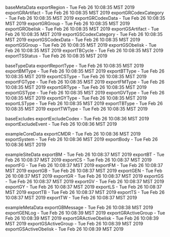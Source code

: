 

baseMetaData
exportRegion - Tue Feb 26 10:08:35 MST 2019
exportGRArtifact - Tue Feb 26 10:08:35 MST 2019
exportGRCodexCategory - Tue Feb 26 10:08:35 MST 2019
exportGRCodexData - Tue Feb 26 10:08:35 MST 2019
exportGRGroup - Tue Feb 26 10:08:35 MST 2019
exportGRObelisk - Tue Feb 26 10:08:35 MST 2019
exportGSArtifact - Tue Feb 26 10:08:35 MST 2019
exportGSCodexCategory - Tue Feb 26 10:08:35 MST 2019
exportGSCodexData - Tue Feb 26 10:08:35 MST 2019
exportGSGroup - Tue Feb 26 10:08:35 MST 2019
exportGSObelisk - Tue Feb 26 10:08:35 MST 2019
exportTBCycle - Tue Feb 26 10:08:35 MST 2019
exportTSStatus - Tue Feb 26 10:08:35 MST 2019

baseTypeData
exportReportType - Tue Feb 26 10:08:35 MST 2019
exportBMType - Tue Feb 26 10:08:35 MST 2019
exportBTType - Tue Feb 26 10:08:35 MST 2019
exportCSType - Tue Feb 26 10:08:35 MST 2019
exportFGType - Tue Feb 26 10:08:35 MST 2019
exportFMType - Tue Feb 26 10:08:35 MST 2019
exportGRType - Tue Feb 26 10:08:35 MST 2019
exportGSType - Tue Feb 26 10:08:35 MST 2019
exportGVType - Tue Feb 26 10:08:35 MST 2019
exportGYType - Tue Feb 26 10:08:35 MST 2019
exportLSType - Tue Feb 26 10:08:35 MST 2019
exportTBType - Tue Feb 26 10:08:35 MST 2019
exportTWType - Tue Feb 26 10:08:35 MST 2019

baseExcludes
exportExcludeCodex - Tue Feb 26 10:08:36 MST 2019
exportExcludeEvent - Tue Feb 26 10:08:36 MST 2019

exampleCoreData
exportCMDR - Tue Feb 26 10:08:36 MST 2019
exportSystem - Tue Feb 26 10:08:36 MST 2019
exportBody - Tue Feb 26 10:08:36 MST 2019

exampleSiteData
exportBM - Tue Feb 26 10:08:37 MST 2019
exportBT - Tue Feb 26 10:08:37 MST 2019
exportCS - Tue Feb 26 10:08:37 MST 2019
exportFG - Tue Feb 26 10:08:37 MST 2019
exportFM - Tue Feb 26 10:08:37 MST 2019
exportGB - Tue Feb 26 10:08:37 MST 2019
exportGEN - Tue Feb 26 10:08:37 MST 2019
exportGR - Tue Feb 26 10:08:37 MST 2019
exportGS - Tue Feb 26 10:08:37 MST 2019
exportGV - Tue Feb 26 10:08:37 MST 2019
exportGY - Tue Feb 26 10:08:37 MST 2019
exportLS - Tue Feb 26 10:08:37 MST 2019
exportTB - Tue Feb 26 10:08:37 MST 2019
exportTS - Tue Feb 26 10:08:37 MST 2019
exportTW - Tue Feb 26 10:08:37 MST 2019

exampleMetaData
exportGBMessage - Tue Feb 26 10:08:38 MST 2019
exportGENLog - Tue Feb 26 10:08:39 MST 2019
exportGRActiveGroup - Tue Feb 26 10:08:39 MST 2019
exportGRActiveObelisk - Tue Feb 26 10:08:39 MST 2019
exportGSActiveGroup - Tue Feb 26 10:08:39 MST 2019
exportGSActiveObelisk - Tue Feb 26 10:08:39 MST 2019
